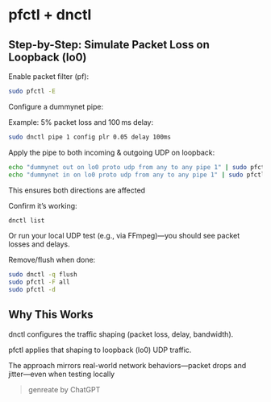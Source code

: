 # pfctl + dnctl

## Step-by-Step: Simulate Packet Loss on Loopback (lo0)
Enable packet filter (pf):

```bash
sudo pfctl -E
```
Configure a dummynet pipe:

Example: 5% packet loss and 100 ms delay:

```bash
sudo dnctl pipe 1 config plr 0.05 delay 100ms
```
Apply the pipe to both incoming & outgoing UDP on loopback:

```bash
echo "dummynet out on lo0 proto udp from any to any pipe 1" | sudo pfctl -f -
echo "dummynet in on lo0 proto udp from any to any pipe 1" | sudo pfctl -f -
```
This ensures both directions are affected 

Confirm it’s working:

```bash
dnctl list
```
Or run your local UDP test (e.g., via FFmpeg)—you should see packet losses and delays.

Remove/flush when done:

```bash
sudo dnctl -q flush
sudo pfctl -F all
sudo pfctl -d
```

## Why This Works
dnctl configures the traffic shaping (packet loss, delay, bandwidth).

pfctl applies that shaping to loopback (lo0) UDP traffic.

The approach mirrors real-world network behaviors—packet drops and jitter—even when testing locally

> genreate by ChatGPT